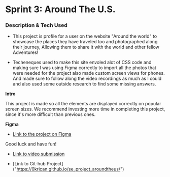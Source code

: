 # Sprint 3: Around The U.S.

### Description & Tech Used

- This project is profile for a user on the website "Around the world" to showcase the places they have traveled too
  and photographed along their journey, Allowing them to share it with the world and other fellow Adventures!

- Techeneques used to make this site envoled alot of CSS code and making sure I was using Figma correctly to import
  all the photos that were needed for the project also made custom screen views for phones. And made sure to follow
  along the video recordings as much as I could and also used some outside research to find some missing answers.

**Intro**

This project is made so all the elements are displayed correctly on popular screen sizes. We recommend investing more time in completing this project, since it's more difficult than previous ones.

**Figma**

- [Link to the project on Figma](https://www.figma.com/file/ii4xxsJ0ghevUOcssTlHZv/Sprint-3%3A-Around-the-US?node-id=0%3A1)

Good luck and have fun!

- [Link to video submission]("https://youtu.be/MT3qcj2mFeo?si=yED0ZRM67MUMJ5Px")

- [Link to Git-hub Project] ("https://0krican.github.io/se_project_aroundtheus/")
